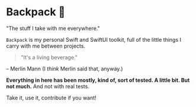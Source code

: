 # Backpack 🎒

"The stuff I take with me everywhere."

`Backpack` is my personal Swift and SwiftUI toolkit, full of the little things I carry with me between projects.

> "It's a living beverage."

– Merlin Mann (I *think* Merlin said that, anyway.)

**Everything in here has been mostly, kind of, sort of tested. A little bit. But not much.** And not with real tests.

Take it, use it, contribute if you want!